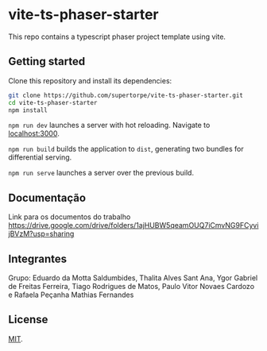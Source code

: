 # vite-ts-phaser-starter

This repo contains a typescript phaser project template using vite.

## Getting started

Clone this repository and install its dependencies:

```bash
git clone https://github.com/supertorpe/vite-ts-phaser-starter.git
cd vite-ts-phaser-starter
npm install
```

`npm run dev` launches a server with hot reloading. Navigate to [localhost:3000](http://localhost:3000).

`npm run build` builds the application to `dist`, generating two bundles for differential serving.

`npm run serve` launches a server over the previous build.

## Documentação

Link para os documentos do trabalho https://drive.google.com/drive/folders/1ajHUBW5qeamOUQ7iCmvNG9FCyvijBVzM?usp=sharing

## Integrantes

Grupo:
Eduardo da Motta Saldumbides,
Thalita Alves Sant Ana,
Ygor Gabriel de Freitas Ferreira,
Tiago Rodrigues de Matos,
Paulo Vitor Novaes Cardozo e
Rafaela Peçanha Mathias Fernandes

## License

[MIT](LICENSE).
